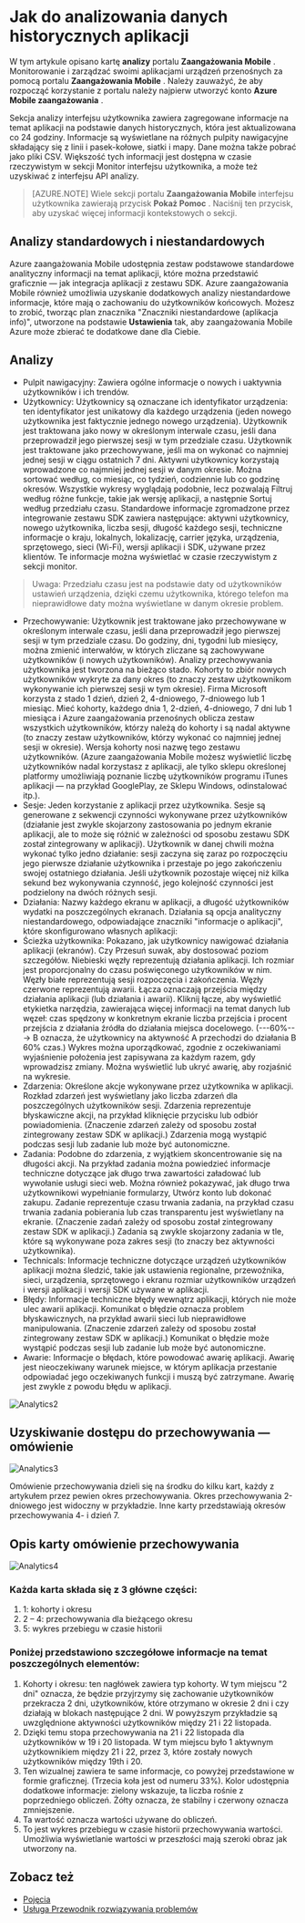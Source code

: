 <properties
   pageTitle="Interfejs użytkownika Azure zaangażowania urządzeń przenośnych — analizy"
   description="Dowiedz się, jak do analizowania danych historycznych aplikację za pomocą zaangażowania Mobile Azure"
   services="mobile-engagement"
   documentationCenter=""
   authors="piyushjo"
   manager="dwrede"
   editor=""/>

<tags
   ms.service="mobile-engagement"
   ms.devlang="na"
   ms.topic="article"
   ms.tgt_pltfrm="mobile-multiple"
   ms.workload="mobile"
   ms.date="08/19/2016"
   ms.author="piyushjo"/>

# <a name="how-to-analyze-historical-data-about-your-application"></a>Jak do analizowania danych historycznych aplikacji

W tym artykule opisano kartę **analizy** portalu **Zaangażowania Mobile** . Monitorowanie i zarządzać swoimi aplikacjami urządzeń przenośnych za pomocą portalu **Zaangażowania Mobile** . Należy zauważyć, że aby rozpocząć korzystanie z portalu należy najpierw utworzyć konto **Azure Mobile zaangażowania** .


Sekcja analizy interfejsu użytkownika zawiera zagregowane informacje na temat aplikacji na podstawie danych historycznych, która jest aktualizowana co 24 godziny. Informacje są wyświetlane na różnych pulpity nawigacyjne składający się z linii i pasek-kołowe, siatki i mapy. Dane można także pobrać jako pliki CSV. Większość tych informacji jest dostępna w czasie rzeczywistym w sekcji Monitor interfejsu użytkownika, a może też uzyskiwać z interfejsu API analizy.

>[AZURE.NOTE] Wiele sekcji portalu **Zaangażowania Mobile** interfejsu użytkownika zawierają przycisk **Pokaż Pomoc** . Naciśnij ten przycisk, aby uzyskać więcej informacji kontekstowych o sekcji.

## <a name="standard-and-custom-analytics"></a>Analizy standardowych i niestandardowych

Azure zaangażowania Mobile udostępnia zestaw podstawowe standardowe analityczny informacji na temat aplikacji, które można przedstawić graficznie — jak integracja aplikacji z zestawu SDK. Azure zaangażowania Mobile również umożliwia uzyskanie dodatkowych analizy niestandardowe informacje, które mają o zachowaniu do użytkowników końcowych. Możesz to zrobić, tworząc plan znacznika "Znaczniki niestandardowe (aplikacja info)", utworzone na podstawie **Ustawienia** tak, aby zaangażowania Mobile Azure może zbierać te dodatkowe dane dla Ciebie.



## <a name="analytics"></a>Analizy
- Pulpit nawigacyjny: Zawiera ogólne informacje o nowych i uaktywnia użytkowników i ich trendów.
- Użytkownicy: Użytkownicy są oznaczane ich identyfikator urządzenia: ten identyfikator jest unikatowy dla każdego urządzenia (jeden nowego użytkownika jest faktycznie jednego nowego urządzenia). Użytkownik jest traktowana jako nowy w określonym interwale czasu, jeśli dana przeprowadził jego pierwszej sesji w tym przedziale czasu. Użytkownik jest traktowane jako przechowywane, jeśli ma on wykonać co najmniej jednej sesji w ciągu ostatnich 7 dni. Aktywni użytkownicy korzystają wprowadzone co najmniej jednej sesji w danym okresie. Można sortować według, co miesiąc, co tydzień, codziennie lub co godzinę okresów. Wszystkie wykresy wyglądają podobnie, lecz pozwalają Filtruj według różne funkcje, takie jak wersję aplikacji, a następnie Sortuj według przedziału czasu. Standardowe informacje zgromadzone przez integrowanie zestawu SDK zawiera następujące: aktywni użytkownicy, nowego użytkownika, liczba sesji, długość każdego sesji, techniczne informacje o kraju, lokalnych, lokalizację, carrier języka, urządzenia, sprzętowego, sieci (Wi-Fi), wersji aplikacji i SDK, używane przez klientów. Te informacje można wyświetlać w czasie rzeczywistym z sekcji monitor.

> Uwaga: Przedziału czasu jest na podstawie daty od użytkowników ustawień urządzenia, dzięki czemu użytkownika, którego telefon ma nieprawidłowe daty można wyświetlane w danym okresie problem.

- Przechowywanie: Użytkownik jest traktowane jako przechowywane w określonym interwale czasu, jeśli dana przeprowadził jego pierwszej sesji w tym przedziale czasu. Do godziny, dni, tygodni lub miesięcy, można zmienić interwałów, w których zliczane są zachowywane użytkowników (i nowych użytkowników). Analizy przechowywania użytkownika jest tworzona na bieżąco stado. Kohorty to zbiór nowych użytkowników wykryte za dany okres (to znaczy zestaw użytkownikom wykonywanie ich pierwszej sesji w tym okresie). Firma Microsoft korzysta z stado 1 dzień, dzień 2, 4-dniowego, 7-dniowego lub 1 miesiąc. Mieć kohorty, każdego dnia 1, 2-dzień, 4-dniowego, 7 dni lub 1 miesiąca i Azure zaangażowania przenośnych oblicza zestaw wszystkich użytkowników, którzy należą do kohorty i są nadal aktywne (to znaczy zestaw użytkowników, którzy wykonać co najmniej jednej sesji w okresie). Wersja kohorty nosi nazwę tego zestawu użytkowników. (Azure zaangażowania Mobile możesz wyświetlić liczbę użytkowników nadal korzystasz z aplikacji, ale tylko sklepu określonej platformy umożliwiają poznanie liczbę użytkowników programu iTunes aplikacji — na przykład GooglePlay, ze Sklepu Windows, odinstalować itp.).
- Sesje: Jeden korzystanie z aplikacji przez użytkownika. Sesje są generowane z sekwencji czynności wykonywane przez użytkowników (działanie jest zwykle skojarzony zastosowania po jednym ekranie aplikacji, ale to może się różnić w zależności od sposobu zestawu SDK został zintegrowany w aplikacji). Użytkownik w danej chwili można wykonać tylko jedno działanie: sesji zaczyna się zaraz po rozpoczęciu jego pierwsze działanie użytkownika i przestaje po jego zakończeniu swojej ostatniego działania. Jeśli użytkownik pozostaje więcej niż kilka sekund bez wykonywania czynność, jego kolejność czynności jest podzielony na dwóch różnych sesji.
- Działania: Nazwy każdego ekranu w aplikacji, a długość użytkowników wydatki na poszczególnych ekranach. Działania są opcja analityczny niestandardowego, odpowiadające znaczniki "informacje o aplikacji", które skonfigurowano własnych aplikacji:
- Ścieżka użytkownika: Pokazano, jak użytkownicy nawigować działania aplikacji (ekranów). Czy Przesuń suwak, aby dostosować poziom szczegółów. Niebieski węzły reprezentują działania aplikacji. Ich rozmiar jest proporcjonalny do czasu poświęconego użytkowników w nim. Węzły białe reprezentują sesji rozpoczęcia i zakończenia. Węzły czerwone reprezentują awarii. Łącza oznaczają przejścia między działania aplikacji (lub działania i awarii). Kliknij łącze, aby wyświetlić etykietka narzędzia, zawierająca więcej informacji na temat danych lub węzeł: czas spędzony w konkretnym ekranie liczba przejścia i procent przejścia z działania źródła do działania miejsca docelowego. (---60%---> B oznacza, że użytkownicy na aktywność A przechodzi do działania B 60% czas.) Wykres można uporządkować, zgodnie z oczekiwaniami wyjaśnienie położenia jest zapisywana za każdym razem, gdy wprowadzisz zmiany. Można wyświetlić lub ukryć awarię, aby rozjaśnić na wykresie.
- Zdarzenia: Określone akcje wykonywane przez użytkownika w aplikacji. Rozkład zdarzeń jest wyświetlany jako liczba zdarzeń dla poszczególnych użytkowników sesji. Zdarzenia reprezentuje błyskawiczne akcji, na przykład kliknięcie przycisku lub odbiór powiadomienia. (Znaczenie zdarzeń zależy od sposobu został zintegrowany zestaw SDK w aplikacji.) Zdarzenia mogą wystąpić podczas sesji lub zadanie lub może być autonomiczne.
- Zadania: Podobne do zdarzenia, z wyjątkiem skoncentrowanie się na długości akcji. Na przykład zadania można powiedzieć informacje techniczne dotyczące jak długo trwa zawartości załadować lub wywołanie usługi sieci web. Można również pokazywać, jak długo trwa użytkownikowi wypełnianie formularzy, Utwórz konto lub dokonać zakupu. Zadanie reprezentuje czasu trwania zadania, na przykład czasu trwania zadania pobierania lub czas transparentu jest wyświetlany na ekranie. (Znaczenie zadań zależy od sposobu został zintegrowany zestaw SDK w aplikacji.) Zadania są zwykle skojarzony zadania w tle, które są wykonywane poza zakres sesji (to znaczy bez aktywności użytkownika).
- Technicals: Informacje techniczne dotyczące urządzeń użytkowników aplikacji można śledzić, takie jak ustawienia regionalne, przewoźnika, sieci, urządzenia, sprzętowego i ekranu rozmiar użytkowników urządzeń i wersji aplikacji i wersji SDK używane w aplikacji.
- Błędy: Informacje techniczne błędy wewnątrz aplikacji, których nie może ulec awarii aplikacji. Komunikat o błędzie oznacza problem błyskawicznych, na przykład awarii sieci lub nieprawidłowe manipulowania. (Znaczenie zdarzeń zależy od sposobu został zintegrowany zestaw SDK w aplikacji.) Komunikat o błędzie może wystąpić podczas sesji lub zadanie lub może być autonomiczne.
- Awarie: Informacje o błędach, które powodować awarię aplikacji. Awarię jest nieoczekiwany warunek miejsce, w którym aplikacja przestanie odpowiadać jego oczekiwanych funkcji i muszą być zatrzymane. Awarię jest zwykle z powodu błędu w aplikacji.

![Analytics2][11]

## <a name="accessing-the-retention-overview"></a>Uzyskiwanie dostępu do przechowywania — omówienie
![Analytics3][12]

Omówienie przechowywania dzieli się na środku do kilku kart, każdy z artykułem przez pewien okres przechowywania. Okres przechowywania 2-dniowego jest widoczny w przykładzie. Inne karty przedstawiają okresów przechowywania 4- i dzień 7.

## <a name="understanding-the-retention-overview-cards"></a>Opis karty omówienie przechowywania
![Analytics4][13]

### <a name="each-card-is-composed-of-3-main-parts"></a>Każda karta składa się z 3 główne części:
1. 1: kohorty i okresu
2. 2 – 4: przechowywania dla bieżącego okresu
3. 5: wykres przebiegu w czasie historii

### <a name="here-is-detailed-information-about-each-element"></a>Poniżej przedstawiono szczegółowe informacje na temat poszczególnych elementów:
1.    Kohorty i okresu: ten nagłówek zawiera typ kohorty. W tym miejscu "2 dni" oznacza, że będzie przyjrzymy się zachowanie użytkowników przekracza 2 dni, użytkowników, które otrzymano w okresie 2 dni i czy działają w blokach następujące 2 dni. W powyższym przykładzie są uwzględnione aktywności użytkowników między 21 i 22 listopada.
2.    Dzięki temu stopa przechowywania na 21 i 22 listopada dla użytkowników w 19 i 20 listopada. W tym miejscu było 1 aktywnym użytkownikiem między 21 i 22, przez 3, które zostały nowych użytkowników między 19th i 20.
3.    Ten wizualnej zawiera te same informacje, co powyżej przedstawione w formie graficznej. (Trzecia koła jest od numeru 33%). Kolor udostępnia dodatkowe informacje: zielony wskazuje, ta liczba rośnie z poprzedniego obliczeń. Żółty oznacza, że stabilny i czerwony oznacza zmniejszenie.
4.    Ta wartość oznacza wartości używane do obliczeń.
5.    To jest wykres przebiegu w czasie historii przechowywania wartości. Umożliwia wyświetlanie wartości w przeszłości mają szeroki obraz jak utworzony na.


## <a name="see-also"></a>Zobacz też

- [Pojęcia][Link 6]
- [Usługa Przewodnik rozwiązywania problemów][Link 24]

<!--Image references-->
[1]: ./media/mobile-engagement-user-interface-navigation/navigation1.png
[2]: ./media/mobile-engagement-user-interface-home/home1.png
[3]: ./media/mobile-engagement-user-interface-home/home2.png
[4]: ./media/mobile-engagement-user-interface-home/home3.png
[5]: ./media/mobile-engagement-user-interface-home/home4.png
[6]: ./media/mobile-engagement-user-interface-home/home5.png
[7]: ./media/mobile-engagement-user-interface-my-account/myaccount1.png
[8]: ./media/mobile-engagement-user-interface-my-account/myaccount2.png
[9]: ./media/mobile-engagement-user-interface-my-account/myaccount3.png
[10]: ./media/mobile-engagement-user-interface-analytics/analytics1.png
[11]: ./media/mobile-engagement-user-interface-analytics/analytics2.png
[12]: ./media/mobile-engagement-user-interface-analytics/analytics3.png
[13]: ./media/mobile-engagement-user-interface-analytics/analytics4.png
[14]: ./media/mobile-engagement-user-interface-monitor/monitor1.png
[15]: ./media/mobile-engagement-user-interface-monitor/monitor2.png
[16]: ./media/mobile-engagement-user-interface-monitor/monitor3.png
[17]: ./media/mobile-engagement-user-interface-monitor/monitor4.png
[18]: ./media/mobile-engagement-user-interface-reach/reach1.png
[19]: ./media/mobile-engagement-user-interface-reach/reach2.png
[20]: ./media/mobile-engagement-user-interface-reach-campaign/Reach-Campaign1.png
[21]: ./media/mobile-engagement-user-interface-reach-campaign/Reach-Campaign2.png
[22]: ./media/mobile-engagement-user-interface-reach-campaign/Reach-Campaign3.png
[23]: ./media/mobile-engagement-user-interface-reach-campaign/Reach-Campaign4.png
[24]: ./media/mobile-engagement-user-interface-reach-campaign/Reach-Campaign5.png
[25]: ./media/mobile-engagement-user-interface-reach-campaign/Reach-Campaign6.png
[26]: ./media/mobile-engagement-user-interface-reach-campaign/Reach-Campaign7.png
[27]: ./media/mobile-engagement-user-interface-reach-campaign/Reach-Campaign8.png
[28]: ./media/mobile-engagement-user-interface-reach-campaign/Reach-Campaign9.png
[29]: ./media/mobile-engagement-user-interface-reach-criterion/Reach-Criterion1.png
[30]: ./media/mobile-engagement-user-interface-reach-content/Reach-Content1.png
[31]: ./media/mobile-engagement-user-interface-reach-content/Reach-Content2.png
[32]: ./media/mobile-engagement-user-interface-reach-content/Reach-Content3.png
[33]: ./media/mobile-engagement-user-interface-reach-content/Reach-Content4.png
[34]: ./media/mobile-engagement-user-interface-dashboard/dashboard1.png
[35]: ./media/mobile-engagement-user-interface-segments/segments1.png
[36]: ./media/mobile-engagement-user-interface-segments/segments2.png
[37]: ./media/mobile-engagement-user-interface-segments/segments3.png
[38]: ./media/mobile-engagement-user-interface-segments/segments4.png
[39]: ./media/mobile-engagement-user-interface-segments/segments5.png
[40]: ./media/mobile-engagement-user-interface-segments/segments6.png
[41]: ./media/mobile-engagement-user-interface-segments/segments7.png
[42]: ./media/mobile-engagement-user-interface-segments/segments8.png
[43]: ./media/mobile-engagement-user-interface-segments/segments9.png
[44]: ./media/mobile-engagement-user-interface-segments/segments10.png
[45]: ./media/mobile-engagement-user-interface-segments/segments11.png
[46]: ./media/mobile-engagement-user-interface-settings/settings1.png
[47]: ./media/mobile-engagement-user-interface-settings/settings2.png
[48]: ./media/mobile-engagement-user-interface-settings/settings3.png
[49]: ./media/mobile-engagement-user-interface-settings/settings4.png
[50]: ./media/mobile-engagement-user-interface-settings/settings5.png
[51]: ./media/mobile-engagement-user-interface-settings/settings6.png
[52]: ./media/mobile-engagement-user-interface-settings/settings7.png
[53]: ./media/mobile-engagement-user-interface-settings/settings8.png
[54]: ./media/mobile-engagement-user-interface-settings/settings9.png
[55]: ./media/mobile-engagement-user-interface-settings/settings10.png
[56]: ./media/mobile-engagement-user-interface-settings/settings11.png
[57]: ./media/mobile-engagement-user-interface-settings/settings12.png
[58]: ./media/mobile-engagement-user-interface-settings/settings13.png

<!--Link references-->
[Link 1]: mobile-engagement-user-interface.md
[Link 2]: mobile-engagement-troubleshooting-guide.md
[Link 3]: mobile-engagement-how-tos.md
[Link 4]: http://go.microsoft.com/fwlink/?LinkID=525553
[Link 5]: http://go.microsoft.com/fwlink/?LinkID=525554
[Link 6]: http://go.microsoft.com/fwlink/?LinkId=525555
[Link 7]: https://account.windowsazure.com/PreviewFeatures
[Link 8]: https://social.msdn.microsoft.com/Forums/azure/home?forum=azuremobileengagement
[Link 9]: http://azure.microsoft.com/services/mobile-engagement/
[Link 10]: http://azure.microsoft.com/documentation/services/mobile-engagement/
[Link 11]: http://azure.microsoft.com/pricing/details/mobile-engagement/
[Link 12]: mobile-engagement-user-interface-navigation.md
[Link 13]: mobile-engagement-user-interface-home.md
[Link 14]: mobile-engagement-user-interface-my-account.md
[Link 15]: mobile-engagement-user-interface-analytics.md
[Link 16]: mobile-engagement-user-interface-monitor.md
[Link 17]: mobile-engagement-user-interface-reach.md
[Link 18]: mobile-engagement-user-interface-segments.md
[Link 19]: mobile-engagement-user-interface-dashboard.md
[Link 20]: mobile-engagement-user-interface-settings.md
[Link 21]: mobile-engagement-troubleshooting-guide-analytics.md
[Link 22]: mobile-engagement-troubleshooting-guide-apis.md
[Link 23]: mobile-engagement-troubleshooting-guide-push-reach.md
[Link 24]: mobile-engagement-troubleshooting-guide-service.md
[Link 25]: mobile-engagement-troubleshooting-guide-sdk.md
[Link 26]: mobile-engagement-troubleshooting-guide-sr-info.md
[Link 27]: ../mobile-engagement-how-tos-first-push.md
[Link 28]: ../mobile-engagement-how-tos-test-campaign.md
[Link 29]: ../mobile-engagement-how-tos-personalize-push.md
[Link 30]: ../mobile-engagement-how-tos-differentiate-push.md
[Link 31]: ../mobile-engagement-how-tos-schedule-campaign.md
[Link 32]: ../mobile-engagement-how-tos-text-view.md
[Link 33]: ../mobile-engagement-how-tos-web-view.md
